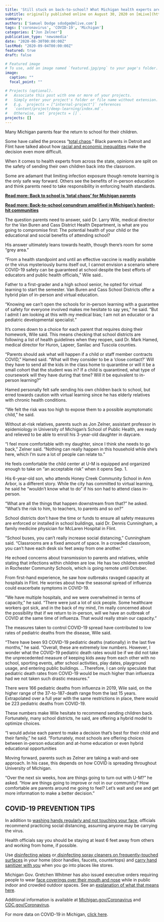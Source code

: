 ```yaml
---
title: 'Still stuck on back-to-school? What Michigan health experts are deciding for their own kids'
subtitle: originally published online on August 30, 2020 on [mLive](https://www.mlive.com/coronavirus/2020/08/still-stuck-on-back-to-school-what-michigan-health-experts-are-deciding-for-their-own-kids.html)
summary: 
authors: ['Samuel Dodge sdodge@mlive.com']
tags: ['coronavirus', 'COVID-19', 'Michigan']
categories: ["Jon Zelner"]
publication_type: 'newsmedia'
date: "2020-08-30T00:00:00Z"
lastMod: "2020-09-04T00:00:00Z"
featured: true
draft: false

# Featured image
# To use, add an image named `featured.jpg/png` to your page's folder. 
image:
  caption: ""
  focal_point: ""

# Projects (optional).
#   Associate this post with one or more of your projects.
#   Simply enter your project's folder or file name without extension.
#   E.g. `projects = ["internal-project"]` references 
#   `content/project/deep-learning/index.md`.
#   Otherwise, set `projects = []`.
projects: []
---
```

Many Michigan parents fear the return to school for their children.

Some have called the process “[total chaos](https://www.mlive.com/public-interest/2020/08/back-to-school-is-total-chaos-for-michigan-parents.html).” Black parents in Detroit and Flint have talked about how [racial and economic inequalities](https://www.mlive.com/public-interest/2020/08/back-to-school-conundrum-amplified-in-michigans-hardest-hit-communities.html) make the decision even more difficult.

When it comes to health experts from across the state, opinions are split on the safety of sending their own children back into the classroom.

Some are adamant that limiting infection exposure though remote learning is the only safe way forward. Others see the benefits of in-person education and think parents need to take responsibility in enforcing health standards.

**[Read more: Back to school is ‘total chaos’ for Michigan parents](https://www.mlive.com/public-interest/2020/08/back-to-school-is-total-chaos-for-michigan-parents.html)**

**[Read more: Back-to-school conundrum amplified in Michigan’s hardest-hit communities](https://www.mlive.com/public-interest/2020/08/back-to-school-conundrum-amplified-in-michigans-hardest-hit-communities.html)**


The question parents need to answer, said Dr. Larry Wile, medical director for the Van Buren and Cass District Health Department, is what are you going to compromise first: The potential health of your child or the educational and social benefits of attending school?

His answer ultimately leans towards health, though there’s room for some “grey area.”

“From a health standpoint and until an effective vaccine is readily available or the virus mysteriously burns itself out, I cannot envision a scenario where COVID-19 safety can be guaranteed at school despite the best efforts of educators and public health officials,” Wile said..

Father to a first-grader and a high school senior, he opted for virtual learning to start the semester. Van Buren and Cass School Districts offer a hybrid plan of in-person and virtual education.

“Knowing we can’t open the schools for in-person learning with a guarantee of safety for everyone involved makes me hesitate to say yes,” he said. “But I admit I am looking at this with my medical bias; I am not an educator or a pediatric developmental specialist.”

It’s comes down to a choice for each parent that requires doing their homework, Wile said. This means checking that school districts are following a list of health guidelines when they reopen, said Dr. Mark Hamed, medical director for Huron, Lapeer, Sanilac and Tuscola counties.

“Parents should ask what will happen if a child or staff member contracts COVID,” Hamed said. “What will they consider to be a ‘close contact?’ Will they have to send all the kids in the class home to quarantine or will it be a small cohort that the student was in? If a child is quarantined, what type of coursework will they have during that time? Will it be equivalent to in-person learning?”

Hamed personally felt safe sending his own children back to school, but erred towards caution with virtual learning since he has elderly relatives with chronic health conditions.

“We felt the risk was too high to expose them to a possible asymptomatic child,” he said.

Without at-risk relatives, parents such as Jon Zelner, assistant professor in epidemiology in University of Michigan’s School of Public Health, are ready and relieved to be able to enroll his 3-year-old daughter in daycare.

“I feel more comfortable with my daughter, since I think she needs to go back,” Zelner said. “Nothing can really happen in this household while she’s here, which I’m sure a lot of people can relate to.”

He feels comfortable the child center at U-M is equipped and organized enough to take on “an acceptable risk” when it opens Sep. 1.

His 6-year-old son, who attends Honey Creek Community School in Ann Arbor, is a different story. While the city has committed to virtual learning, he said he “wouldn’t know what to do” if his son had to attend class in-person.

“What are all the things that happen downstream from that?” he asked. “What’s the risk to him, to teachers, to parents and so on?”

School districts don’t have the time or funds to ensure all safety measures are enforced or installed in school buildings, said Dr. Dennis Cunningham, a family medicine physician for McLaren Hospital in Flint.

“School buses, you can’t really increase social distancing,” Cunningham said. “Classrooms are a fixed amount of space. In a crowded classroom, you can’t have each desk six feet away from one another.”

He echoed concerns about transmission to parents and relatives, while stating that infections within children are low. He has two children enrolled in Rochester Community Schools, which is going remote until October.

From first-hand experience, he saw how outbreaks ravaged capacity at hospitals in Flint. He worries about how the seasonal spread of influenza could exacerbate symptoms in COVID-19.

“We have multiple hospitals, and we were overwhelmed in terms of capacity,” he said. “There were just a lot of sick people. Some healthcare workers got sick, and in the back of my mind, I’m really concerned about the possibility that if we return to in-person, will we have an outbreak of COVID at the same time of influenza. That would really strain our capacity.”

The measures taken to control COVID-19 spread have contributed to low rates of pediatric deaths from the disease, Wile said.

“There have been 93 COVID-19 pediatric deaths (nationally) in the last five months,” he said. “Overall, these are extremely low numbers. However, I wonder what the COVID-19 pediatric death rates would be if we did not take the unprecedented measure of keeping kids away from each other with no school, sporting events, after school activities, play dates, playground usage, and entering public buildings. ...Therefore, I can only speculate that pediatric death rates from COVID-19 would be much higher than influenza had we not taken such drastic measures.”

There were 166 pediatric deaths from influenza in 2019, Wile said, on the higher range of the 37-to-187-death range from the last 15 years. Extrapolated over a full year with the same restrictions in place, there would be 223 pediatric deaths from COVID-19.

These numbers make Wile hesitate to recommend sending children back. Fortunately, many school districts, he said, are offering a hybrid model to optimize choices.

“I would advise each parent to make a decision that’s best for their child and their family,” he said. “Fortunately, most schools are offering choices between in-person education and at-home education or even hybrid educational opportunities

Moving forward, parents such as Zelner are taking a wait-and-see approach. In his case, this depends on how COVID is spreading throughout University of Michigan.

“Over the next six weeks, how are things going to turn out with U-M?” he asked. “How are things going to improve or not in our community? How comfortable are parents around me going to feel? Let’s wait and see and get more information to make a better decision.”

## COVID-19 PREVENTION TIPS

In addition to [washing hands regularly and not touching your face](https://www.amazon.com/s?ots=1&tag=advancemichig-20&linkCode=w50&k=antibacterial+hand+soap&ref=nb_sb_noss_1), officials recommend practicing social distancing, assuming anyone may be carrying the virus.

Health officials say you should be staying at least 6 feet away from others and working from home, if possible.

Use [disinfecting wipes](https://www.amazon.com/s?ots=1&tag=advancemichig-20&linkCode=w50&k=disinfecting+wipes&crid=3HZH7H3G4F3WH&sprefix=disinfect%2Caps%2C154&ref=nb_sb_ss_i_1_9) or[ disinfecting spray cleaners on frequently-touched surfaces](https://www.amazon.com/s?ots=1&tag=advancemichig-20&linkCode=w50&k=disinfecting+spray+cleaner&crid=35YQDS5TUY35D&sprefix=disinfecting+spray%2Caps%2C150&ref=nb_sb_ss_i_3_18) in your home (door handles, faucets, countertops) and [carry hand sanitizer with you](https://www.amazon.com/hand-sanitizer/s?ots=1&slotNum=0&imprToken=1eb91415-7825-6440-3bc&tag=advancemichig-20&linkCode=w50&k=hand+sanitizer) when you go into places like stores.

Michigan Gov. Gretchen Whitmer has also issued executive orders requiring people to wear [face coverings over their mouth and nose](https://www.amazon.com/s?ots=1&tag=advancemichig-20&linkCode=w50&k=face+coverings&ref=nb_sb_noss_1) while in public indoor and crowded outdoor spaces. See an [explanation of what that means here](https://www.mlive.com/public-interest/2020/07/when-and-where-masks-are-required-in-michigan-now.html).

Additional information is available at [Michigan.gov/Coronavirus](https://nam01.safelinks.protection.outlook.com/?url=https%3A%2F%2Flnks.gd%2Fl%2FeyJhbGciOiJIUzI1NiJ9.eyJidWxsZXRpbl9saW5rX2lkIjoxMDQsInVyaSI6ImJwMjpjbGljayIsImJ1bGxldGluX2lkIjoiMjAyMDAzMTguMTg5MTM5NzEiLCJ1cmwiOiJodHRwczovL3d3dy5taWNoaWdhbi5nb3YvQ29yb25hdmlydXMifQ.tqA0V6P-0WRBuousVhOLS8_lkPVYYNXXW41Tl89IUBY%2Fbr%2F76262633195-l&data=02%7C01%7CTGMITERN%40mlive.com%7C68acf675bec94a0a61f608d7f134da18%7C1fe6294574e64203848fb9b82929f9d4%7C0%7C0%7C637243081603879863&sdata=Ur99eOPgtWDsU%2BWxoot6Pb1z%2BMyaq7908vKdidsEezI%3D&reserved=0) and [CDC.gov/Coronavirus](https://nam01.safelinks.protection.outlook.com/?url=https%3A%2F%2Flnks.gd%2Fl%2FeyJhbGciOiJIUzI1NiJ9.eyJidWxsZXRpbl9saW5rX2lkIjoxMDUsInVyaSI6ImJwMjpjbGljayIsImJ1bGxldGluX2lkIjoiMjAyMDAzMTguMTg5MTM5NzEiLCJ1cmwiOiJodHRwczovL3d3dy5jZGMuZ292L0Nvcm9uYXZpcnVzIn0.NHMxrW4wPG_ChoyHTK6qKURXb8dR-tlAD-TzvM_pvdI%2Fbr%2F76262633195-l&data=02%7C01%7CTGMITERN%40mlive.com%7C68acf675bec94a0a61f608d7f134da18%7C1fe6294574e64203848fb9b82929f9d4%7C0%7C0%7C637243081603879863&sdata=9u%2B45L8kK%2B%2FvCok0aSv%2Fq6S0njXSpInAwGdRDERuvrc%3D&reserved=0).

For more data on COVID-19 in Michigan, [click here](https://www.mlive.com/coronavirus/data/).